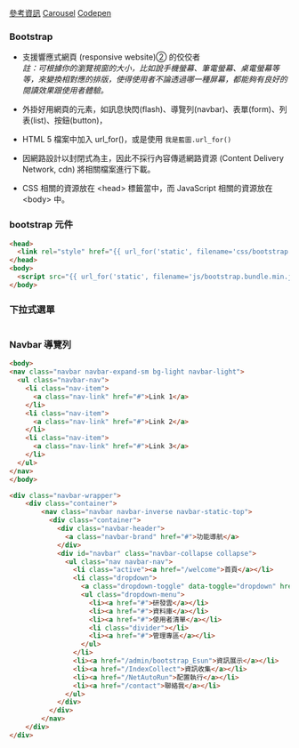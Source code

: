 
[參考資訊](http://tsweb44.com/TS_Bootstrap4/i4.html)
[Carousel](https://andy6804tw.github.io/2018/01/14/bootstrap-carousel/)
[Codepen](https://codepen.io/pen/)

### Bootstrap

* 支援響應式網頁 (responsive website)➁ 的佼佼者</br>
*註：可根據你的瀏覽視窗的大小，比如說手機螢幕、筆電螢幕、桌電螢幕等等，來變換相對應的排版，使得使用者不論透過哪一種屏幕，都能夠有良好的閱讀效果跟使用者體驗。*

* 外掛好用網頁的元素，如訊息快閃(flash)、導覽列(navbar)、表單(form)、列表(list)、按鈕(button)，

* HTML 5 檔案中加入 url_for()，或是使用 `我是藍圖.url_for()`
* 因網路設計以封閉式為主，因此不採行內容傳遞網路資源 (Content Delivery Network, cdn) 將相關檔案進行下載。
* CSS 相關的資源放在 \<head> 標籤當中，而 JavaScript 相關的資源放在 \<body> 中。

### bootstrap 元件
```html
<head>
  <link rel="style" href="{{ url_for('static', filename='css/bootstrap.min.css') }}">
</head>
<body>
  <script src="{{ url_for('static', filename='js/bootstrap.bundle.min.js') }}"></script>
</body>
```

### 下拉式選單

```html


```

### Navbar 導覽列
```html
<body>
<nav class="navbar navbar-expand-sm bg-light navbar-light">
  <ul class="navbar-nav">
    <li class="nav-item">
      <a class="nav-link" href="#">Link 1</a>
    </li>
    <li class="nav-item">
      <a class="nav-link" href="#">Link 2</a>
    </li>
    <li class="nav-item">
      <a class="nav-link" href="#">Link 3</a>
    </li>
  </ul>
</nav>
</body>
```

```html
<div class="navbar-wrapper">
    <div class="container">
        <nav class="navbar navbar-inverse navbar-static-top">
          <div class="container">
            <div class="navbar-header">
              <a class="navbar-brand" href="#">功能導航</a>
            </div>
            <div id="navbar" class="navbar-collapse collapse">
              <ul class="nav navbar-nav">
                <li class="active"><a href="/welcome">首頁</a></li>
                <li class="dropdown">
                  <a class="dropdown-toggle" data-toggle="dropdown" href="#">帳號管理<span class="caret"></span></a>  
                  <ul class="dropdown-menu">
                    <li><a href="#">研發雲</a></li>
                    <li><a href="#">資料庫</a></li>
                    <li><a href="#">使用者清單</a></li>
                    <li class="divider"></li>
                    <li><a href="#">管理專區</a></li>
                  </ul>  
                </li>  
                <li><a href="/admin/bootstrap_Esun">資訊展示</a></li>
                <li><a href="/IndexCollect">資訊收集</a></li>
                <li><a href="/NetAutoRun">配置執行</a></li>
                <li><a href="/contact">聯絡我</a></li>
              </ul>
            </div>
          </div>
        </nav>
    </div>
</div>
```

